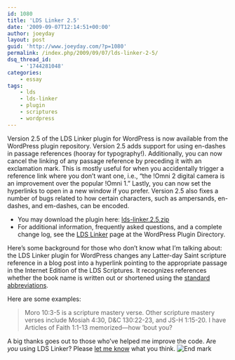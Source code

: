 ```yaml
---
id: 1080
title: 'LDS Linker 2.5'
date: '2009-09-07T12:14:51+00:00'
author: joeyday
layout: post
guid: 'http://www.joeyday.com/?p=1080'
permalink: /index.php/2009/09/07/lds-linker-2-5/
dsq_thread_id:
    - '1744281048'
categories:
    - essay
tags:
    - lds
    - lds-linker
    - plugin
    - scriptures
    - wordpress
---
```


Version 2.5 of the LDS Linker plugin for WordPress is now available from the WordPress plugin repository. Version 2.5 adds support for using en-dashes in passage references (hooray for typography!). Additionally, you can now cancel the linking of any passage reference by preceding it with an exclamation mark. This is mostly useful for when you accidentally trigger a reference link where you don’t want one, i.e., “the !Omni 2 digital camera is an improvement over the popular !Omni 1.” Lastly, you can now set the hyperlinks to open in a new window if you prefer. Version 2.5 also fixes a number of bugs related to how certain characters, such as ampersands, en-dashes, and em-dashes, can be encoded.

- You may download the plugin here: [lds-linker.2.5.zip](http://downloads.wordpress.org/plugin/lds-linker.2.5.zip)
- For additional information, frequently asked questions, and a complete change log, see the [LDS Linker](http://wordpress.org/extend/plugins/lds-linker/) page at the WordPress Plugin Directory.

Here’s some background for those who don’t know what I’m talking about: the LDS Linker plugin for WordPress changes any Latter-day Saint scripture reference in a blog post into a hyperlink pointing to the appropriate passage in the Internet Edition of the LDS Scriptures. It recognizes references whether the book name is written out or shortened using the [standard abbreviations](http://scriptures.lds.org/helps/abbrvtns).

Here are some examples:

> Moro 10:3-5 is a scripture mastery verse. Other scripture mastery verses include Mosiah 4:30, D&amp;C 130:22-23, and JS-H 1:15-20. I have Articles of Faith 1:1-13 memorized—how ’bout you?

A big thanks goes out to those who’ve helped me improve the code. Are *you* using LDS Linker? Please [let me know](/contact) what you think. ![End mark](http://joeyday.com/wp-content/uploads/2009/08/endmark.png "End mark")